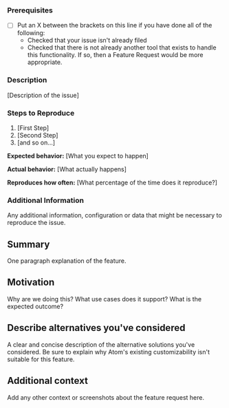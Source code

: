 <!--

This template has two sections: Bug Report and Feature Request. Fill out the appropriate section and delete the other, as well as this comment block!

-->


<!-- BUG REPORT -->

### Prerequisites

* [ ] Put an X between the brackets on this line if you have done all of the following:
    * Checked that your issue isn't already filed
    * Checked that there is not already another tool that exists to handle this functionality. If so, then a Feature Request would be more appropriate.

### Description

[Description of the issue]

### Steps to Reproduce

1. [First Step]
2. [Second Step]
3. [and so on...]

**Expected behavior:** [What you expect to happen]

**Actual behavior:** [What actually happens]

**Reproduces how often:** [What percentage of the time does it reproduce?]

### Additional Information

Any additional information, configuration or data that might be necessary to reproduce the issue.


<!-- FEATURE REQUEST -->

<!-- Please note that the maintainer team has finite resources so it's unlikely that we'll work on feature requests. If we're interested in a particular feature however, we'll do our best to guide any interested contributors through making it happen. -->

## Summary

One paragraph explanation of the feature.

## Motivation

Why are we doing this? What use cases does it support? What is the expected outcome?

## Describe alternatives you've considered

A clear and concise description of the alternative solutions you've considered. Be sure to explain why Atom's existing customizability isn't suitable for this feature.

## Additional context

Add any other context or screenshots about the feature request here.

